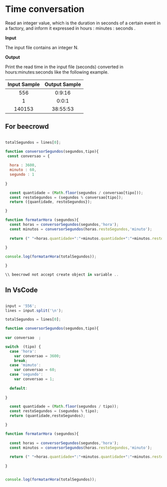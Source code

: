 # Time conversation 

Read an integer value, which is the duration in seconds of a certain event in a factory, and inform it expressed in hours : minutes : seconds .

**Input**

The input file contains an integer N.

**Output** 

Print the read time in the input file (seconds) converted in hours:minutes:seconds like the following example.

|Input Sample	|Output Sample|
|:--:|:--:|
|556 | 0:9:16 |
|1 | 0:0:1 |
| 140153 | 38:55:53 |

## For beecrowd

```javascript

totalSegundos = lines[0];

function conversorSegundos(segundos,tipo){
 const conversao = {
   
  hora : 3600,
  minuto : 60,
  segundo : 1
 
}

  const quantidade = (Math.floor(segundos / conversao[tipo]));
  const restoSegundos = (segundos % conversao[tipo]);
  return ({quantidade, restoSegundos});

}

function formatarHora (segundos){
  const horas = conversorSegundos(segundos,'hora');
  const minutos = conversorSegundos(horas.restoSegundos,'minuto');
  
  return (" "+horas.quantidade+":"+minutos.quantidade+":"+minutos.restoSegundos);
  
}

console.log(formatarHora(totalSegundos));

}

\\ beecrowd not accept create object in variable ..

```

## In VsCode 

```javascript 

input = '556';
lines = input.split('\n');

totalSegundos = lines[0];

function conversorSegundos(segundos,tipo){
 
var conversao  ;

switch  (tipo) {
  case 'hora':
    var conversao = 3600;
    break;
  case 'mimuto':
    var conversao = 60;
  case 'segundo':
    var conversao = 1;
  
  default:
    
}

  const quantidade = (Math.floor(segundos / tipo));
  const restoSegundos = (segundos % tipo);
  return (quantidade,restoSegundos);

}

function formatarHora (segundos){
  
  const horas = conversorSegundos(segundos,'hora');
  const minutos = conversorSegundos(horas.restoSegundos,'minuto');
  
  return (" "+horas.quantidade+":"+minutos.quantidade+":"+minutos.restoSegundos);
  
}


console.log(formatarHora(totalSegundos));

```